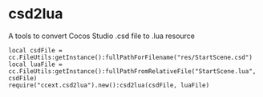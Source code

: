 # csd2lua
A tools to convert Cocos Studio .csd file to .lua resource


	local csdFile = cc.FileUtils:getInstance():fullPathForFilename("res/StartScene.csd")
	local luaFile = cc.FileUtils:getInstance():fullPathFromRelativeFile("StartScene.lua", csdFile)
	require("ccext.csd2lua").new():csd2lua(csdFile, luaFile)

